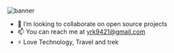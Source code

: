 ![banner](https://user-images.githubusercontent.com/31348410/133933138-217860e6-f377-488c-80c3-8de8d6bf4ca1.png)

- 👯 I’m looking to collaborate on open source projects
- 📫 You can reach me at yrk9421@gmail.com
- ⚡ Love Technology, Travel and trek 
